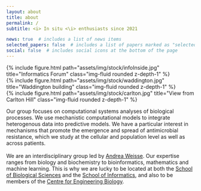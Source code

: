 ```yaml
---
layout: about
title: about
permalink: /
subtitle: <i> In situ <\i> enthusiasts since 2021

news: true  # includes a list of news items
selected_papers: false  # includes a list of papers marked as "selected={true}"
social: false  # includes social icons at the bottom of the page
---
```


<div class="container">
  <div class="row">
    <div class="col-sm-3">
      {% include figure.html path="assets/img/stock/infoInside.jpg" title="Informatics Forum" class="img-fluid rounded z-depth-1" %}
    </div>
    <div class="col-sm-6">
      {% include figure.html path="assets/img/stock/waddington.jpg" title="Waddington building" class="img-fluid rounded z-depth-1" %}
    </div>
    <div class="col-sm-3">
      {% include figure.html path="assets/img/stock/carlton.jpg" title="View from Carlton Hill" class="img-fluid rounded z-depth-1" %}
    </div>
  </div>
</div>

Our group focuses on computational systems analyses of biological processes. We use mechanistic computational models to integrate heterogenous data into predictive models. We have a particular interest in mechanisms that promote the emergence and spread of antimicrobial resistance, which we study at the cellular and population level as well as across patients. <br> <br>
We are an interdisciplinary group led by <a href="/people/andreaWeisse/">Andrea Weisse</a>. Our expertise ranges from biology and biochemistry to bioinformatics, mathematics and machine learning. This is why we are lucky to be located at both the <a href="https://www.ed.ac.uk/biology">School of Biological Sciences</a> and the <a href="https://www.ed.ac.uk/informatics/">School of Informatics</a>, and also to be members of the <a href="https://www.ed.ac.uk/biology/centre-engineering-biology">Centre for Engineering Biology</a>. <br> <br>